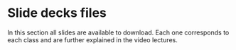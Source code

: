 # Slide decks files

In this section all slides are available to download. Each one corresponds to each class and are
further explained in the video lectures.